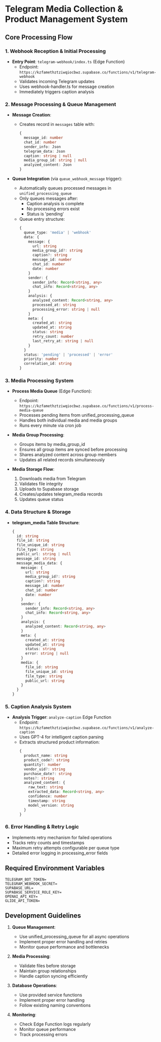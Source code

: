 # Telegram Media Collection & Product Management System

## Core Processing Flow

### 1. Webhook Reception & Initial Processing
- **Entry Point**: `telegram-webhook/index.ts` (Edge Function)
  - Endpoint: `https://kzfamethztziwqiocbwz.supabase.co/functions/v1/telegram-webhook`
  - Validates incoming Telegram updates
  - Uses webhook-handler.ts for message creation
  - Immediately triggers caption analysis

### 2. Message Processing & Queue Management
- **Message Creation**:
  - Creates record in `messages` table with:
    ```typescript
    {
      message_id: number
      chat_id: number
      sender_info: Json
      telegram_data: Json
      caption: string | null
      media_group_id: string | null
      analyzed_content: Json
    }
    ```

- **Queue Integration** (via `queue_webhook_message` trigger):
  - Automatically queues processed messages in `unified_processing_queue`
  - Only queues messages after:
    - Caption analysis is complete
    - No processing errors exist
    - Status is 'pending'
  - Queue entry structure:
    ```typescript
    {
      queue_type: 'media' | 'webhook'
      data: {
        message: {
          url: string
          media_group_id?: string
          caption?: string
          message_id: number
          chat_id: number
          date: number
        }
        sender: {
          sender_info: Record<string, any>
          chat_info: Record<string, any>
        }
        analysis: {
          analyzed_content: Record<string, any>
          processed_at: string
          processing_error: string | null
        }
        meta: {
          created_at: string
          updated_at: string
          status: string
          retry_count: number
          last_retry_at: string | null
        }
      }
      status: 'pending' | 'processed' | 'error'
      priority: number
      correlation_id: string
    }
    ```

### 3. Media Processing System
- **Process Media Queue** (Edge Function):
  - Endpoint: `https://kzfamethztziwqiocbwz.supabase.co/functions/v1/process-media-queue`
  - Processes pending items from unified_processing_queue
  - Handles both individual media and media groups
  - Runs every minute via cron job

- **Media Group Processing**:
  - Groups items by media_group_id
  - Ensures all group items are synced before processing
  - Shares analyzed content across group members
  - Updates all related records simultaneously

- **Media Storage Flow**:
  1. Downloads media from Telegram
  2. Validates file integrity
  3. Uploads to Supabase storage
  4. Creates/updates telegram_media records
  5. Updates queue status

### 4. Data Structure & Storage
- **telegram_media Table Structure**:
  ```typescript
  {
    id: string
    file_id: string
    file_unique_id: string
    file_type: string
    public_url: string | null
    message_id: string
    message_media_data: {
      message: {
        url: string
        media_group_id?: string
        caption?: string
        message_id: number
        chat_id: number
        date: number
      }
      sender: {
        sender_info: Record<string, any>
        chat_info: Record<string, any>
      }
      analysis: {
        analyzed_content: Record<string, any>
      }
      meta: {
        created_at: string
        updated_at: string
        status: string
        error: string | null
      }
      media: {
        file_id: string
        file_unique_id: string
        file_type: string
        public_url: string
      }
    }
  }
  ```

### 5. Caption Analysis System
- **Analysis Trigger**: `analyze-caption` Edge Function
  - Endpoint: `https://kzfamethztziwqiocbwz.supabase.co/functions/v1/analyze-caption`
  - Uses GPT-4 for intelligent caption parsing
  - Extracts structured product information:
    ```typescript
    {
      product_name: string
      product_code?: string
      quantity?: number
      vendor_uid?: string
      purchase_date?: string
      notes?: string
      analyzed_content: {
        raw_text: string
        extracted_data: Record<string, any>
        confidence: number
        timestamp: string
        model_version: string
      }
    }
    ```

### 6. Error Handling & Retry Logic
- Implements retry mechanism for failed operations
- Tracks retry counts and timestamps
- Maximum retry attempts configurable per queue type
- Detailed error logging in processing_error fields

## Required Environment Variables
```
TELEGRAM_BOT_TOKEN=
TELEGRAM_WEBHOOK_SECRET=
SUPABASE_URL=
SUPABASE_SERVICE_ROLE_KEY=
OPENAI_API_KEY=
GLIDE_API_TOKEN=
```

## Development Guidelines
1. **Queue Management**:
   - Use unified_processing_queue for all async operations
   - Implement proper error handling and retries
   - Monitor queue performance and bottlenecks

2. **Media Processing**:
   - Validate files before storage
   - Maintain group relationships
   - Handle caption syncing efficiently

3. **Database Operations**:
   - Use provided service functions
   - Implement proper error handling
   - Follow existing naming conventions

4. **Monitoring**:
   - Check Edge Function logs regularly
   - Monitor queue performance
   - Track processing errors